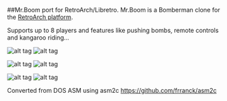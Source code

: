 ##Mr.Boom port for RetroArch/Libretro.
Mr.Boom is a Bomberman clone for the [RetroArch platform](https://www.libretro.com/index.php/retroarch-2/).

Supports up to 8 players and features like pushing bombs, remote controls and kangaroo riding...

![alt tag](http://mrboom.mumblecore.org/mrb0.png)
![alt tag](http://mrboom.mumblecore.org/mrb1.png)

![alt tag](http://mrboom.mumblecore.org/mrb2.png)
![alt tag](http://mrboom.mumblecore.org/mrb4.png)

![alt tag](http://mrboom.mumblecore.org/mrb5.png)
![alt tag](http://mrboom.mumblecore.org/draw.gif)

Converted from DOS ASM using asm2c https://github.com/frranck/asm2c
